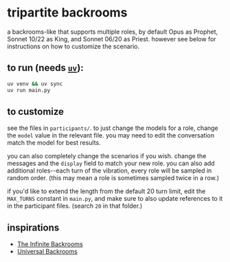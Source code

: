 # tripartite backrooms

a backrooms-like that supports multiple roles, by default Opus as Prophet, Sonnet 10/22 as King, and Sonnet 06/20 as Priest. however see below for instructions on how to customize the scenario.

## to run (needs [`uv`](https://github.com/astral-sh/uv)):

```bash
uv venv && uv sync
uv run main.py
```

## to customize

see the files in `participants/`. to just change the models for a role, change the `model` value in the relevant file. you may need to edit the conversation match the model for best results.

you can also completely change the scenarios if you wish. change the messages and the `display` field to match your new role. you can also add additional roles--each turn of the vibration, every role will be sampled in random order. (this may mean a role is sometimes sampled twice in a row.)

if you'd like to extend the length from the default 20 turn limit, edit the `MAX_TURNS` constant in `main.py`, and make sure to also update references to it in the participant files. (search `20` in that folder.)

## inspirations

* [The Infinite Backrooms](https://www.infinitebackrooms.com/)
* [Universal Backrooms](https://github.com/scottviteri/UniversalBackrooms/)

